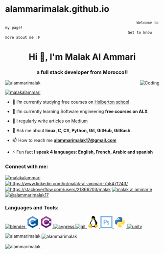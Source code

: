 # alammarimalak.github.io
                                                                Welcome to my page!
                                                            Get to know more about me :P
<h1 align="center">Hi 👋, I'm Malak Al Ammari</h1>
<h3 align="center">a full stack developer from Morocco!!</h3>
<img align="right" alt="Coding" widtn="150px" src="https://mir-s3-cdn-cf.behance.net/project_modules/fs/c4d73363342391.5aae0d5bacf95.gif">
<p align="left"> <img src="https://komarev.com/ghpvc/?username=alammarimalak&label=Profile%20views&color=0e75b6&style=flat" alt="alammarimalak" /> </p>

<p align="left"> <a href="https://twitter.com/malakalammari" target="blank"><img src="https://img.shields.io/twitter/follow/malakalammari?logo=twitter&style=for-the-badge" alt="malakalammari" /></a> </p>

- 🔭 I’m currently studying free courses on [Holberton school](https://www.alxafrica.com/software-engineering/)

- 🌱 I’m currently learning Software engineering **free courses on ALX**

- 📝 I regularly write articles on [Medium](Medium)

- 💬 Ask me about **linux, C, C#, Python, Git, GitHub, GitBash.**

- 📫 How to reach me **alammarimalak17@gmail.com**

- ⚡ Fun fact **I speak 4 languages: English, French, Arabic and spanish**

<h3 align="left">Connect with me:</h3>
<p align="left">
<a href="https://twitter.com/malakalammari" target="blank"><img align="center" src="https://raw.githubusercontent.com/rahuldkjain/github-profile-readme-generator/master/src/images/icons/Social/twitter.svg" alt="malakalammari" height="30" width="40" /></a>
<a href="https://linkedin.com/in/https://www.linkedin.com/in/malak-al-ammari-7a5471243/" target="blank"><img align="center" src="https://raw.githubusercontent.com/rahuldkjain/github-profile-readme-generator/master/src/images/icons/Social/linked-in-alt.svg" alt="https://www.linkedin.com/in/malak-al-ammari-7a5471243/" height="30" width="40" /></a>
<a href="https://stackoverflow.com/users/https://stackoverflow.com/users/21866203/malak" target="blank"><img align="center" src="https://raw.githubusercontent.com/rahuldkjain/github-profile-readme-generator/master/src/images/icons/Social/stack-overflow.svg" alt="https://stackoverflow.com/users/21866203/malak" height="30" width="40" /></a>
<a href="https://fb.com/malak al ammarie" target="blank"><img align="center" src="https://raw.githubusercontent.com/rahuldkjain/github-profile-readme-generator/master/src/images/icons/Social/facebook.svg" alt="malak al ammarie" height="30" width="40" /></a>
<a href="https://medium.com/@alammarimalak17" target="blank"><img align="center" src="https://raw.githubusercontent.com/rahuldkjain/github-profile-readme-generator/master/src/images/icons/Social/medium.svg" alt="@alammarimalak17" height="30" width="40" /></a>
</p>

<h3 align="left">Languages and Tools:</h3>
<p align="left"> <a href="https://www.blender.org/" target="_blank" rel="noreferrer"> <img src="https://download.blender.org/branding/community/blender_community_badge_white.svg" alt="blender" width="40" height="40"/> </a> <a href="https://www.cprogramming.com/" target="_blank" rel="noreferrer"> <img src="https://raw.githubusercontent.com/devicons/devicon/master/icons/c/c-original.svg" alt="c" width="40" height="40"/> </a> <a href="https://www.w3schools.com/cs/" target="_blank" rel="noreferrer"> <img src="https://raw.githubusercontent.com/devicons/devicon/master/icons/csharp/csharp-original.svg" alt="csharp" width="40" height="40"/> </a> <a href="https://www.cypress.io" target="_blank" rel="noreferrer"> <img src="https://raw.githubusercontent.com/simple-icons/simple-icons/6e46ec1fc23b60c8fd0d2f2ff46db82e16dbd75f/icons/cypress.svg" alt="cypress" width="40" height="40"/> </a> <a href="https://git-scm.com/" target="_blank" rel="noreferrer"> <img src="https://www.vectorlogo.zone/logos/git-scm/git-scm-icon.svg" alt="git" width="40" height="40"/> </a> <a href="https://www.linux.org/" target="_blank" rel="noreferrer"> <img src="https://raw.githubusercontent.com/devicons/devicon/master/icons/linux/linux-original.svg" alt="linux" width="40" height="40"/> </a> <a href="https://www.photoshop.com/en" target="_blank" rel="noreferrer"> <img src="https://raw.githubusercontent.com/devicons/devicon/master/icons/photoshop/photoshop-line.svg" alt="photoshop" width="40" height="40"/> </a> <a href="https://www.python.org" target="_blank" rel="noreferrer"> <img src="https://raw.githubusercontent.com/devicons/devicon/master/icons/python/python-original.svg" alt="python" width="40" height="40"/> </a> <a href="https://unity.com/" target="_blank" rel="noreferrer"> <img src="https://www.vectorlogo.zone/logos/unity3d/unity3d-icon.svg" alt="unity" width="40" height="40"/> </a> </p>

<p><img align="left" src="https://github-readme-stats.vercel.app/api/top-langs?username=alammarimalak&show_icons=true&locale=en&layout=compact" alt="alammarimalak" /></p>

<p>&nbsp;<img align="center" src="https://github-readme-stats.vercel.app/api?username=alammarimalak&show_icons=true&locale=en" alt="alammarimalak" /></p>

<p><img align="center" src="https://github-readme-streak-stats.herokuapp.com/?user=alammarimalak&" alt="alammarimalak" /></p>

